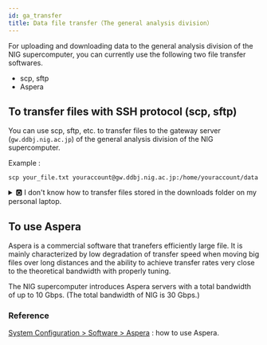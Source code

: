 ```yaml
---
id: ga_transfer
title: Data file transfer（The general analysis division）
---
```


For uploading and downloading data to the general analysis division of the NIG supercomputer, you can currently use the following two file transfer softwares.

- scp, sftp
- Aspera

## To transfer files with SSH protocol (scp, sftp)

You can use scp, sftp, etc. to transfer files to the gateway server (`gw.ddbj.nig.ac.jp`) of the general analysis division of the NIG supercomputer.

Example :

```
scp your_file.txt youraccount@gw.ddbj.nig.ac.jp:/home/youraccount/data
```

<details>
<summary>
&#x1F180; I don't know how to transfer files stored in the downloads folder on my personal laptop. </summary>

<p>

&#x1F150; Using PowerShell in Windows to scp is as follows.

1. At first, start PowerShell. Then, by default, PowerShell starts with your home directory in Windows as the current directory ("user" is your user name). Execute the following command to check that the SSH private key is in the following location. In this case, the SSH private key is the id_rsa file.

```
PS C:\Users\user> ls .ssh


    Directory: C:\Users\user\.ssh


Mode                 LastWriteTime         Length Name
----                 -------------         ------ ----
-a----        2023/11/28     16:18            160 config
-a----        2022/11/01     16:33           1766 id_rsa
-a----        2024/01/22     12:44           4885 known_hosts
-a----        2024/01/22     12:41           5453 known_hosts.old
```

2. In this state, to scp the your_file.txt file in the download folder to the supercomputer, execute the following command. ("useraccount" is the account name of the NIG supercomputer).

```
PS C:\Users\user> scp .\Downloads\your_file.txt
youraccount@gwa.ddbj.nig.ac.jp:/home/youraccount
```

</p>
</details>


## To use Aspera

Aspera is a commercial software that tranefers efficiently large file. 
It is mainly characterized by low degradation of transfer speed when moving big files over long distances and the ability to achieve transfer rates very close to the theoretical bandwidth with properly tuning.

The NIG supercomputer introduces Aspera servers with a total bandwidth of up to 10 Gbps. (The total bandwidth of NIG is 30 Gbps.)

### Reference

[System Configuration > Software > Aspera](../software/aspera/aspera.md) : how to use Aspera.
